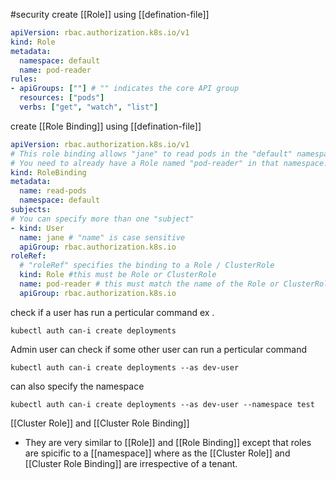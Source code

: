 #security 
create [[Role]] using [[defination-file]]

```yaml
apiVersion: rbac.authorization.k8s.io/v1
kind: Role
metadata:
  namespace: default
  name: pod-reader
rules:
- apiGroups: [""] # "" indicates the core API group
  resources: ["pods"]
  verbs: ["get", "watch", "list"]
```

create [[Role Binding]] using [[defination-file]]

```yaml
apiVersion: rbac.authorization.k8s.io/v1
# This role binding allows "jane" to read pods in the "default" namespace.
# You need to already have a Role named "pod-reader" in that namespace.
kind: RoleBinding
metadata:
  name: read-pods
  namespace: default
subjects:
# You can specify more than one "subject"
- kind: User
  name: jane # "name" is case sensitive
  apiGroup: rbac.authorization.k8s.io
roleRef:
  # "roleRef" specifies the binding to a Role / ClusterRole
  kind: Role #this must be Role or ClusterRole
  name: pod-reader # this must match the name of the Role or ClusterRole you wish to bind to
  apiGroup: rbac.authorization.k8s.io
```


check if a user has run a perticular command ex . 
```
kubectl auth can-i create deployments
```

Admin user can check if some other user can run a perticular command
```
kubectl auth can-i create deployments --as dev-user
```

can also specify the namespace
```
kubectl auth can-i create deployments --as dev-user --namespace test
```


[[Cluster Role]] and [[Cluster Role Binding]]

- They are very similar to [[Role]] and [[Role Binding]] except that roles are spicific to a [[namespace]] where as the [[Cluster Role]] and [[Cluster Role Binding]] are irrespective of a tenant.
